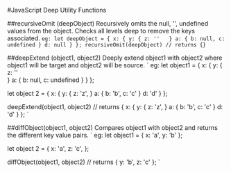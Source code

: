 #JavaScript Deep Utility Functions

##recursiveOmit (deepObject)
Recursively omits the null, '', undefined values from the object. Checks all levels deep to remove the keys associated.
`
eg: let deepObject = {
  x: {
    y: {
      z: ''  
    }
    a: {
      b: null,
      c: undefined
    }
    d: null
  }
};
recursiveOmit(deepObject) // returns {}
`

##deepExtend (object1, object2)
Deeply extend object1 with object2 where object1 will be target and object2 will be source.
`
eg: let object1 = {
  x: {
    y: {
      z: ''  
    }
    a: {
      b: null,
      c: undefined
    }
  }
};

let object 2 = {
  x: {
    y: {
      z: 'z',
    }
    a: {
      b: 'b',
      c: 'c'
    }
    d: 'd'
  }
};

deepExtend(object1, object2) // returns {
  x: {
    y: {
      z: 'z',
    }
    a: {
      b: 'b',
      c: 'c'
    }
    d: 'd'
  }
};
`

##diffObject(object1, object2) 
Compares object1 with object2 and returns the different key value pairs.
`
eg: let object1 = {
  x: 'a',
  y: 'b'
};

let object 2 = {
  x: 'a',
  z: 'c',
};

diffObject(object1, object2) // returns {
  y: 'b',
  z: 'c'
};
`

